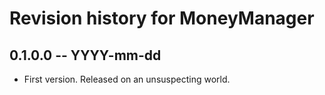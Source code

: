 # Revision history for MoneyManager

## 0.1.0.0 -- YYYY-mm-dd

* First version. Released on an unsuspecting world.
